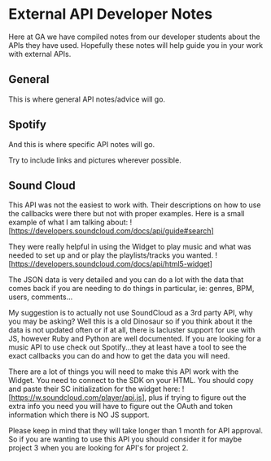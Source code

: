 # External API Developer Notes

Here at GA we have compiled notes from our developer students about the APIs they have used.  Hopefully these notes will help guide you in your work with external APIs.

## General

This is where general API notes/advice will go.

## Spotify

And this is where specific API notes will go.

Try to include links and pictures wherever possible.


## Sound Cloud
This API was not the easiest to work with. Their descriptions on how to use the callbacks were there but not with proper examples.
Here is a small example of what I am talking about:
![https://developers.soundcloud.com/docs/api/guide#search]

They were really helpful in using the Widget to play music and what was needed to set up and or play the playlists/tracks you wanted.
![https://developers.soundcloud.com/docs/api/html5-widget]

The JSON data is very detailed and you can do a lot with the data that comes back if you are needing to do things in particular, ie: genres, BPM, users, comments...

My suggestion is to actually not use SoundCloud as a 3rd party API, why you may be asking? Well this is a old Dinosaur so if you think about it the data is not updated often or if at all, there is lacluster support for use with JS, however Ruby and Python are well documented. If you are looking for a music API to use check out Spotify...they at least have a tool to see the exact callbacks you can do and how to get the data you will need.

There are a lot of things you will need to make this API work with the Widget. You need to connect to the SDK on your HTML. You should copy and paste their SC initialization for the widget here: ![https://w.soundcloud.com/player/api.js], plus if trying to figure out the extra info you need you will have to figure out the OAuth and token information which there is NO JS support.

Please keep in mind that they will take longer than 1 month for API approval. So if you are wanting to use this API you should consider it for maybe project 3 when you are looking for API's for project 2. 